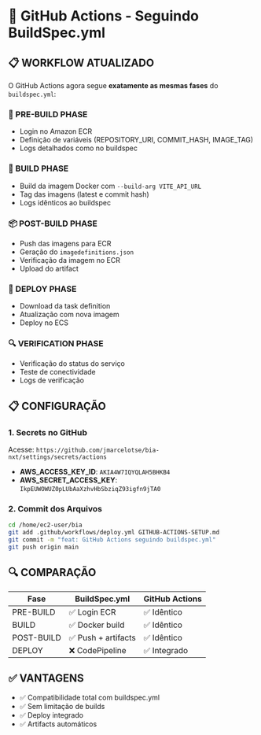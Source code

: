 # 🚀 GitHub Actions - Seguindo BuildSpec.yml

## 📋 **WORKFLOW ATUALIZADO**

O GitHub Actions agora segue **exatamente as mesmas fases** do `buildspec.yml`:

### **🔄 PRE-BUILD PHASE**
- Login no Amazon ECR
- Definição de variáveis (REPOSITORY_URI, COMMIT_HASH, IMAGE_TAG)
- Logs detalhados como no buildspec

### **🔨 BUILD PHASE**
- Build da imagem Docker com `--build-arg VITE_API_URL`
- Tag das imagens (latest e commit hash)
- Logs idênticos ao buildspec

### **📦 POST-BUILD PHASE**
- Push das imagens para ECR
- Geração do `imagedefinitions.json`
- Verificação da imagem no ECR
- Upload do artifact

### **🚀 DEPLOY PHASE**
- Download da task definition
- Atualização com nova imagem
- Deploy no ECS

### **🔍 VERIFICATION PHASE**
- Verificação do status do serviço
- Teste de conectividade
- Logs de verificação

## 📋 **CONFIGURAÇÃO**

### **1. Secrets no GitHub**
Acesse: `https://github.com/jmarcelotse/bia-nxt/settings/secrets/actions`

- **AWS_ACCESS_KEY_ID**: `AKIA4W7IQYQLAH5BHKB4`
- **AWS_SECRET_ACCESS_KEY**: `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`

### **2. Commit dos Arquivos**
```bash
cd /home/ec2-user/bia
git add .github/workflows/deploy.yml GITHUB-ACTIONS-SETUP.md
git commit -m "feat: GitHub Actions seguindo buildspec.yml"
git push origin main
```

## 🔍 **COMPARAÇÃO**

| Fase | BuildSpec.yml | GitHub Actions |
|------|---------------|----------------|
| PRE-BUILD | ✅ Login ECR | ✅ Idêntico |
| BUILD | ✅ Docker build | ✅ Idêntico |
| POST-BUILD | ✅ Push + artifacts | ✅ Idêntico |
| DEPLOY | ❌ CodePipeline | ✅ Integrado |

## ✅ **VANTAGENS**
- ✅ Compatibilidade total com buildspec.yml
- ✅ Sem limitação de builds
- ✅ Deploy integrado
- ✅ Artifacts automáticos
